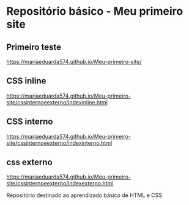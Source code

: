 # Repositório básico  - Meu primeiro site

## Primeiro teste
https://mariaeduarda574.github.io/Meu-primeiro-site/

## CSS inline
https://mariaeduarda574.github.io/Meu-primeiro-site/cssinternoeexterno/indexinline.html

## CSS interno
https://mariaeduarda574.github.io/Meu-primeiro-site/cssinternoeexterno/indexinterno.html

## css externo
https://mariaeduarda574.github.io/Meu-primeiro-site/cssinternoeexterno/indexexterno.html

Repositório destinado ao aprendizado básico  de HTML e CSS
